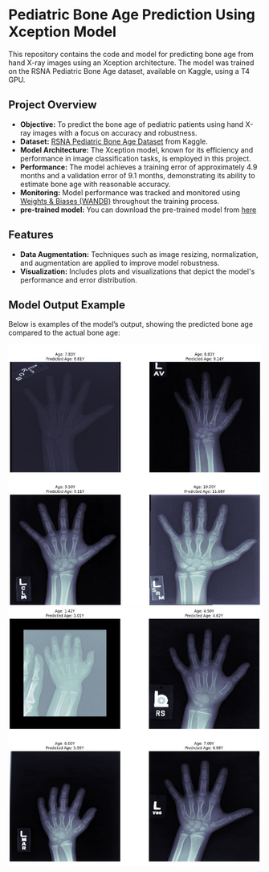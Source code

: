<h1>Pediatric Bone Age Prediction Using Xception Model</h1>

<p>This repository contains the code and model for predicting bone age from hand X-ray images using an Xception architecture.
    The model was trained on the RSNA Pediatric Bone Age dataset, available on Kaggle, using a T4 GPU.</p>

<h2>Project Overview</h2>
<ul>
    <li><strong>Objective:</strong> To predict the bone age of pediatric patients using hand X-ray images with a focus on accuracy and robustness.</li>
    <li><strong>Dataset:</strong> <a href="https://www.kaggle.com/kmader/rsna-bone-age" target="_blank">RSNA Pediatric Bone Age Dataset</a> from Kaggle.</li>
    <li><strong>Model Architecture:</strong> The Xception model, known for its efficiency and performance in image classification tasks, is employed in this project.</li>
    <li><strong>Performance:</strong> The model achieves a training error of approximately 4.9 months and a validation error of 9.1 months, demonstrating its ability to estimate bone age with reasonable accuracy.</li>
    <li><strong>Monitoring:</strong> Model performance was tracked and monitored using <a href="https://wandb.ai/" target="_blank">Weights & Biases (WANDB)</a> throughout the training process.</li>
    <li><strong>pre-trained model:</strong> You can download the pre-trained model from <a href="https://www.kaggle.com/datasets/hamedhamzeh/best-model-trained-keras" target="_blank">here</a></li>
</ul>

<h2>Features</h2>
<ul>
    <li><strong>Data Augmentation:</strong> Techniques such as image resizing, normalization, and augmentation are applied to improve model robustness.</li>
    <li><strong>Visualization:</strong> Includes plots and visualizations that depict the model's performance and error distribution.</li>
</ul>

<h2>Model Output Example</h2>
<p>Below is examples of the model’s output, showing the predicted bone age compared to the actual bone age:</p>
<img src="https://github.com/hamedhamzeh/xception-bone-age-prediction/blob/main/output%20images/ouput2.JPG" alt="Model Output Example" width="600">
<img src="https://github.com/hamedhamzeh/xception-bone-age-prediction/blob/main/output%20images/ouput1.JPG" alt="Model Output Example" width="600">
